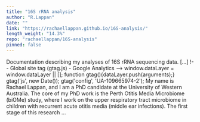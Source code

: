 ```yaml
---
title: "16S rRNA analysis"
author: "R.Lappan"
date: ""
link: "https://rachaellappan.github.io/16S-analysis/"
length_weight: "14.3%"
repo: "rachaellappan/16S-analysis"
pinned: false
---
```


Documentation describing my analyses of 16S rRNA sequencing data. [...] !-- Global site tag (gtag.js) - Google Analytics --> window.dataLayer = window.dataLayer || []; function gtag(){dataLayer.push(arguments);} gtag('js', new Date()); gtag('config', 'UA-109665974-2'); My name is Rachael Lappan, and I am a PhD candidate at the University of Western Australia. The core of my PhD work is the Perth Otitis Media Microbiome (biOMe) study, where I work on the upper respiratory tract microbiome in children with recurrent acute otitis media (middle ear infections). The first stage of this research ...
